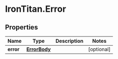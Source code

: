 # IronTitan.Error

## Properties
Name | Type | Description | Notes
------------ | ------------- | ------------- | -------------
**error** | [**ErrorBody**](ErrorBody.md) |  | [optional] 


